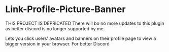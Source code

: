 # Link-Profile-Picture-Banner

THIS PROJECT IS DEPRICATED
There will bo no more updates to this plugin as better discord is no longer supported by me.

Lets you click users' avatars and banners on their profile page to view a bigger version in your browser. For better Discord
